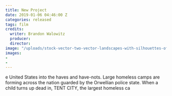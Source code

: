 ```yaml
---
title: New Project
date: 2019-01-06 04:46:00 Z
categories: released
tags: film
credits:
  writer: Brandon Walowitz
  producer: 
  director: 
image: "/uploads/stock-vector-two-vector-landscapes-with-silhouettes-of-forest-and-distant-mountain-ridges-illustration-of-632040476.jpg"
images:
- 
- 
---
```


e United States into the haves and have-nots. Large homeless camps are forming across the nation guarded by the Orwellian police state. When a child turns up dead in, TENT CITY, the largest homeless ca